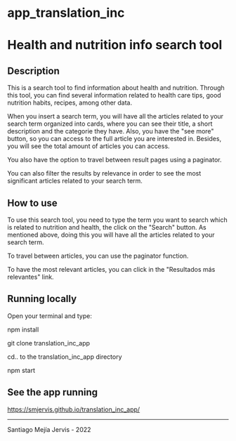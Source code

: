 # app_translation_inc

 
# Health and nutrition info search tool


## Description
This is a search tool to find information about health and nutrition. Through this tool, you can find several information related to health care tips, good nutrition habits, recipes, among other data.

When you insert a search term, you will have all the articles related to your search term organized into cards, where you can see their title, a short description and the categorie they have. Also, you have the "see more" button, so you can access to the full article you are interested in. Besides, you will see the total amount of articles you can access.

You also have the option to travel between result pages using a paginator.

You can also filter the results by relevance in order to see the most significant articles related to your search term.


## How to use
To use this search tool, you need to type the term you want to search which is related to nutrition and health, the click on the "Search" button. As mentioned above, doing this you will have all the articles related to your search term. 

To travel between articles, you can use the paginator function.

To have the most relevant articles, you can click in the "Resultados más relevantes" link.


## Running locally

Open your terminal and type:

npm install

git clone translation_inc_app

cd.. to the translation_inc_app directory

npm start


## See the app running
https://smjervis.github.io/translation_inc_app/




----------------------------------------------------------------
Santiago Mejía Jervis - 2022